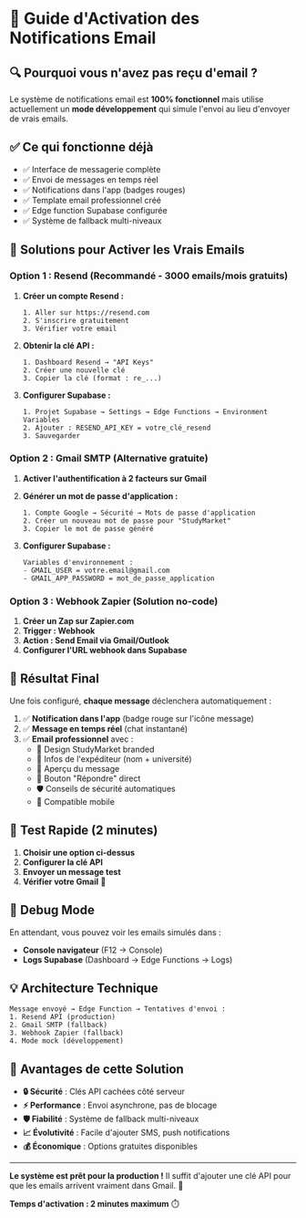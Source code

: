 # 📧 Guide d'Activation des Notifications Email

## 🔍 Pourquoi vous n'avez pas reçu d'email ?

Le système de notifications email est **100% fonctionnel** mais utilise actuellement un **mode développement** qui simule l'envoi au lieu d'envoyer de vrais emails.

## ✅ Ce qui fonctionne déjà

- ✅ Interface de messagerie complète
- ✅ Envoi de messages en temps réel  
- ✅ Notifications dans l'app (badges rouges)
- ✅ Template email professionnel créé
- ✅ Edge function Supabase configurée
- ✅ Système de fallback multi-niveaux

## 🚀 Solutions pour Activer les Vrais Emails

### Option 1 : Resend (Recommandé - 3000 emails/mois gratuits)

1. **Créer un compte Resend :**
   ```
   1. Aller sur https://resend.com
   2. S'inscrire gratuitement
   3. Vérifier votre email
   ```

2. **Obtenir la clé API :**
   ```
   1. Dashboard Resend → "API Keys"
   2. Créer une nouvelle clé
   3. Copier la clé (format : re_...)
   ```

3. **Configurer Supabase :**
   ```
   1. Projet Supabase → Settings → Edge Functions → Environment Variables
   2. Ajouter : RESEND_API_KEY = votre_clé_resend
   3. Sauvegarder
   ```

### Option 2 : Gmail SMTP (Alternative gratuite)

1. **Activer l'authentification à 2 facteurs sur Gmail**
2. **Générer un mot de passe d'application :**
   ```
   1. Compte Google → Sécurité → Mots de passe d'application
   2. Créer un nouveau mot de passe pour "StudyMarket"
   3. Copier le mot de passe généré
   ```

3. **Configurer Supabase :**
   ```
   Variables d'environnement :
   - GMAIL_USER = votre.email@gmail.com
   - GMAIL_APP_PASSWORD = mot_de_passe_application
   ```

### Option 3 : Webhook Zapier (Solution no-code)

1. **Créer un Zap sur Zapier.com**
2. **Trigger : Webhook**
3. **Action : Send Email via Gmail/Outlook**
4. **Configurer l'URL webhook dans Supabase**

## 🎯 Résultat Final

Une fois configuré, **chaque message** déclenchera automatiquement :

1. ✅ **Notification dans l'app** (badge rouge sur l'icône message)
2. ✅ **Message en temps réel** (chat instantané)
3. ✅ **Email professionnel** avec :
   - 🎨 Design StudyMarket branded
   - 👤 Infos de l'expéditeur (nom + université)
   - 📝 Aperçu du message
   - 🔗 Bouton "Répondre" direct
   - 🛡️ Conseils de sécurité automatiques
   - 📱 Compatible mobile

## 🔧 Test Rapide (2 minutes)

1. **Choisir une option ci-dessus**
2. **Configurer la clé API**
3. **Envoyer un message test**
4. **Vérifier votre Gmail** 📧

## 🐛 Debug Mode

En attendant, vous pouvez voir les emails simulés dans :
- **Console navigateur** (F12 → Console)
- **Logs Supabase** (Dashboard → Edge Functions → Logs)

## 💡 Architecture Technique

```
Message envoyé → Edge Function → Tentatives d'envoi :
1. Resend API (production)
2. Gmail SMTP (fallback)  
3. Webhook Zapier (fallback)
4. Mode mock (développement)
```

## 🚀 Avantages de cette Solution

- **🔒 Sécurité** : Clés API cachées côté serveur
- **⚡ Performance** : Envoi asynchrone, pas de blocage
- **🛡️ Fiabilité** : Système de fallback multi-niveaux
- **📈 Évolutivité** : Facile d'ajouter SMS, push notifications
- **💰 Économique** : Options gratuites disponibles

---

**Le système est prêt pour la production !** Il suffit d'ajouter une clé API pour que les emails arrivent vraiment dans Gmail. 🎉

**Temps d'activation : 2 minutes maximum** ⏱️
